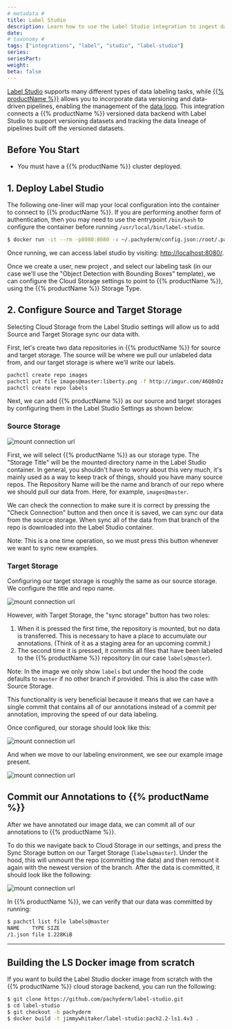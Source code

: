 ```yaml
---
# metadata # 
title: Label Studio
description: Learn how to use the Label Studio integration to ingest data.
date: 
# taxonomy #
tags: ["integrations", "label", "studio", "label-studio"]
series:
seriesPart:
weight: 
beta: false 
---
```


[Label Studio](https://labelstud.io/) supports many different types of data labeling tasks, while [{{% productName %}}](https://www.pachyderm.com/) allows you to incorporate data versioning and data-driven pipelines, enabling the management of the [data loop](https://jimmymwhitaker.medium.com/completing-the-machine-learning-loop-e03c784eaab4). This integration connects a {{% productName %}} versioned data backend with Label Studio to support versioning datasets and tracking the data lineage of pipelines built off the versioned datasets.

## Before You Start 

- You must have a {{% productName %}} cluster deployed.

## 1. Deploy Label Studio 

The following one-liner will map your local configuration into the container to connect to {{% productName %}}. If you are performing another form of authentication, then you may need to use the entrypoint `/bin/bash` to configure the container before running `/usr/local/bin/label-studio`.

```bash
$ docker run -it --rm -p8080:8080 -v ~/.pachyderm/config.json:/root/.pachyderm/config.json --device=/dev/fuse --cap-add SYS_ADMIN --name label-studio --entrypoint=/usr/local/bin/label-studio jimmywhitaker/label-studio:pach2.2-ls1.4v3
```

Once running, we can access label studio by visiting: [http://localhost:8080/](http://localhost:8080/).

Once we create a user, new project , and select our labeling task (in our case we'll use the "Object Detection with Bounding Boxes" template), we can configure the Cloud Storage settings to point to {{% productName %}}, using the {{% productName %}} Storage Type.

## 2. Configure Source and Target Storage
Selecting Cloud Storage from the Label Studio settings will allow us to add Source and Target Storage sync our data with. 

First, let's create two data repositories in {{% productName %}} for source and target storage. The source will be where we pull our unlabeled data from, and our target storage is where we'll write our labels.

```bash
pachctl create repo images
pachctl put file images@master:liberty.png -f http://imgur.com/46Q8nDz.png
pachctl create repo labels
```

Next, we can add {{% productName %}} as our source and target storages by configuring them in the Label Studio Settings as shown below: 

### Source Storage

![mount connection url](/images/label-studio/ls_source.png)

First, we will select {{% productName %}} as our storage type. The "Storage Title" will be the mounted directory name in the Label Studio container. In general, you shouldn't have to worry about this very much, it's mainly used as a way to keep track of things, should you have many source repos. The Repository Name will be the name and branch of our repo where we should pull our data from. Here, for example, `images@master`. 

We can check the connection to make sure it is correct by pressing the "Check Connection" button and then once it is saved, we can sync our data from the source storage. When sync all of the data from that branch of the repo is downloaded into the Label Studio container. 

Note: This is a one time operation, so we must press this button whenever we want to sync new examples. 

### Target Storage
Configuring our target storage is roughly the same as our source storage. We configure the title and repo name.

![mount connection url](/images/label-studio/ls_target.png)

However, with Target Storage, the "sync storage" button has two roles:

1. When it is pressed the first time, the repository is mounted, but no data is transferred. This is necessary to have a place to accumulate our annotations. (Think of it as a staging area for an upcoming commit.)
2. The second time it is pressed, it commits all files that have been labeled to the {{% productName %}} repository (in our case `labels@master`).

Note: In the image we only show `labels` but under the hood the code defaults to `master` if no other branch if provided. This is also the case with Source Storage. 

This functionality is very beneficial because it means that we can have a single commit that contains all of our annotations instead of a commit per annotation, improving the speed of our data labeling. 

Once configured, our storage should look like this:

![mount connection url](/images/label-studio/ls_both.png)


And when we move to our labeling environment, we see our example image present.

![mount connection url](/images/label-studio/ls_annotation.png)

## Commit our Annotations to {{% productName %}}
After we have annotated our image data, we can commit all of our annotations to {{% productName %}}. 

To do this we navigate back to Cloud Storage in our settings, and press the Sync Storage button on our Target Storage (`labels@master`). Under the hood, this will unmount the repo (committing the data) and then remount it again with the newest version of the branch. After the data is committed, it should look like the following:

![mount connection url](/images/label-studio/ls_synced.png)

In {{% productName %}}, we can verify that our data was committed by running: 
```bash
$ pachctl list file labels@master
NAME    TYPE SIZE
/1.json file 1.228KiB
```

---

## Building the LS Docker image from scratch
If you want to build the Label Studio docker image from scratch with the {{% productName %}} cloud storage backend, you can run the following: 

```bash
$ git clone https://github.com/pachyderm/label-studio.git
$ cd label-studio
$ git checkout -b pachyderm
$ docker build -t jimmywhitaker/label-studio:pach2.2-ls1.4v3 .
```
